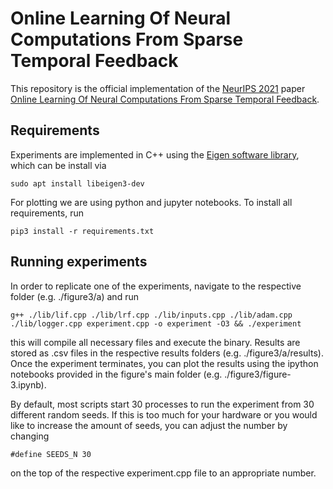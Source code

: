 # Online Learning Of Neural Computations From Sparse Temporal Feedback

This repository is the official implementation of the [NeurIPS 2021](https://neurips.cc/Conferences/2021) paper [Online Learning Of Neural Computations From Sparse Temporal Feedback]().

## Requirements

Experiments are implemented in C++ using the [Eigen software library](https://eigen.tuxfamily.org), which can be install via 

```eigensetup
sudo apt install libeigen3-dev
```

For plotting we are using python and jupyter notebooks. To install all requirements, run

```setup
pip3 install -r requirements.txt
```

## Running experiments

In order to replicate one of the experiments, navigate to the respective folder (e.g. ./figure3/a) and run 

```train
g++ ./lib/lif.cpp ./lib/lrf.cpp ./lib/inputs.cpp ./lib/adam.cpp ./lib/logger.cpp experiment.cpp -o experiment -O3 && ./experiment
```

this will compile all necessary files and execute the binary. Results are stored as .csv files in the respective results folders (e.g. ./figure3/a/results). Once the experiment terminates, you can plot the results using the ipython notebooks provided in the figure's main folder (e.g. ./figure3/figure-3.ipynb).

By default, most scripts start 30 processes to run the experiment from 30 different random seeds. If this is too much for your hardware or you would like to increase the amount of seeds, you can adjust the number by changing 

```processes
#define SEEDS_N 30
```

on the top of the respective experiment.cpp file to an appropriate number.

